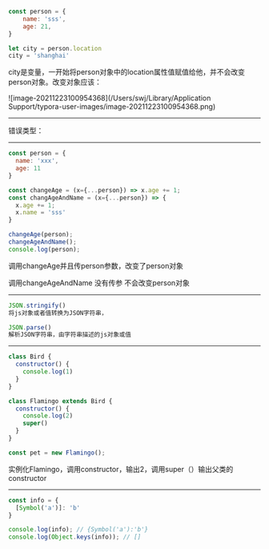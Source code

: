 ```js
const person = {
    name: 'sss',
    age: 21,
}

let city = person.location
city = 'shanghai'
```

city是变量，一开始将person对象中的location属性值赋值给他，并不会改变person对象。改变对象应该：

![image-20211223100954368](/Users/swj/Library/Application Support/typora-user-images/image-20211223100954368.png)

---

错误类型：

---



```js
const person = {
  name: 'xxx',
  age: 11
}

const changeAge = (x={...person}) => x.age += 1;
const changAgeAndName = (x={...person}) => {
  x.age += 1;
  x.name = 'sss'
}

changeAge(person);
changeAgeAndName();
console.log(person);
```

调用changeAge并且传person参数，改变了person对象

调用changeAgeAndName 没有传参 不会改变person对象

---



```js
JSON.stringify()
将js对象或者值转换为JSON字符串，

JSON.parse()
解析JSON字符串，由字符串描述的js对象或值
```

---



```js
class Bird {
  constructor() {
    console.log(1)
  }
}

class Flamingo extends Bird {
  constructor() {
    console.log(2)
    super()
  }
}

const pet = new Flamingo();
```

实例化Flamingo，调用constructor，输出2，调用super（）输出父类的constructor

---

~~~js
const info = {
  [Symbol('a')]: 'b'
}

console.log(info); // {Symbol('a'):'b'}
console.log(Object.keys(info)); // []
~~~



